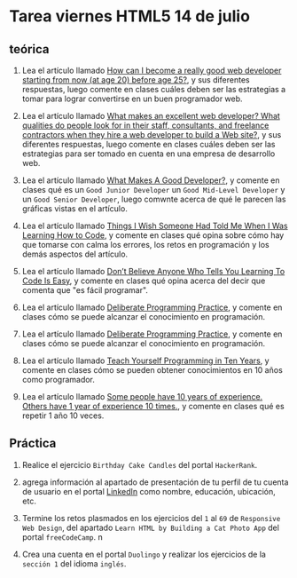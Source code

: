 # Tarea viernes HTML5 14 de julio

## teórica

1. Lea el artículo llamado [How can I become a really good web developer starting from now (at age 20) before age 25?](https://www.quora.com/Computer-Programming/How-can-I-become-a-really-good-web-developer-starting-from-now-at-age-20-before-age-25), y sus diferentes respuestas, luego comente en clases cuáles deben ser las estrategias a tomar para lograr convertirse en un buen programador web.

2. Lea el artículo llamado [What makes an excellent web developer? What qualities do people look for in their staff, consultants, and freelance contractors when they hire a web developer to build a Web site?](https://www.quora.com/What-makes-an-excellent-web-developer-What-qualities-do-people-look-for-in-their-staff-consultants-and-freelance-contractors-when-they-hire-a-web-developer-to-build-a-Web-site), y sus diferentes respuestas, luego comente en clases cuáles deben ser las estrategias para ser tomado en cuenta en una empresa de desarrollo web.

3. Lea el artículo llamado [What Makes A Good Developer?](http://jaredthenerd.com/2013/05/What-Makes-A-Good-Developer/), y comente en clases qué es un `Good Junior Developer` un `Good Mid-Level Developer` y un `Good Senior Developer`, luego comwnte acerca de qué le parecen las gráficas vistas en el artículo.

4. Lea el artículo llamado [Things I Wish Someone Had Told Me When I Was Learning How to Code](https://www.freecodecamp.org/news/things-i-wish-someone-had-told-me-when-i-was-learning-how-to-code-565fc9dcb329/), y comente en clases qué opina sobre cómo hay que tomarse con calma los errores, los retos en programación y los demás aspectos del artículo.

5. Lea el artículo llamado [Don’t Believe Anyone Who Tells You Learning To Code Is Easy](https://techcrunch.com/2014/05/24/dont-believe-anyone-who-tells-you-learning-to-code-is-easy/), y comente en clases qué opina acerca del decir que comenta que "es fácil programar".

6. Lea el artículo llamado [Deliberate Programming Practice](https://codequizzes.wordpress.com/2013/04/28/deliberate-programming-practice/), y comente en clases cómo se puede alcanzar el conocimiento en programación.

7. Lea el artículo llamado [Deliberate Programming Practice](https://codequizzes.wordpress.com/2013/04/28/deliberate-programming-practice/), y comente en clases cómo se puede alcanzar el conocimiento en programación.

8. Lea el artículo llamado [Teach Yourself Programming in Ten Years](http://norvig.com/21-days.html), y comente en clases cómo se pueden obtener conocimientos en 10 años como programador.
9. Lea el artículo llamado [Some people have 10 years of experience. Others have 1 year of experience 10 times.](https://news.ycombinator.com/item?id=4627373), y comente en clases qué es repetir 1 año 10 veces.


## Práctica

1. Realice el ejercicio `Birthday Cake Candles` del portal `HackerRank`.
2. agrega información al apartado de presentación de tu perfil de tu cuenta de usuario en el portal [LinkedIn](https://www.linkedin.com/) como nombre, educación, ubicación, etc.

3. Termine los retos plasmados en  los ejercicios del `1` al `69` de `Responsive Web Design`, del apartado `Learn HTML by Building a Cat Photo App` del portal `freeCodeCamp`.
n
4. Crea una cuenta en el portal  `Duolingo` y realizar los ejercicios de la `sección 1` del idioma `inglés`.